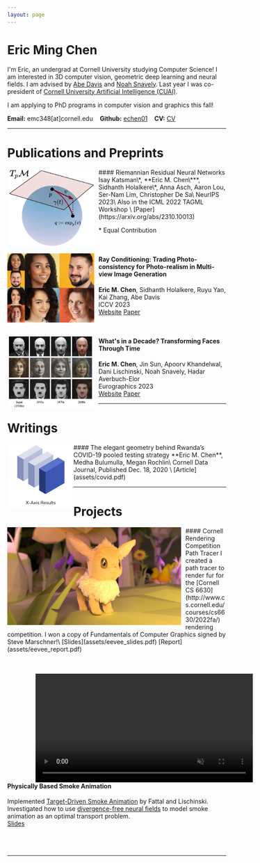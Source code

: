 ```yaml
---
layout: page
---
```



# Eric Ming Chen
I'm Eric, an undergrad at Cornell University studying Computer
Science! I am interested in 3D computer vision, geometric deep
learning and neural fields. I am advised by [Abe
Davis](http://abedavis.com) and [Noah
Snavely](https://www.cs.cornell.edu/~snavely/). Last year I was co-president of  [Cornell
University Artificial Intelligence (CUAI)](https://cuai.github.io/).

I am applying to PhD programs in computer vision and graphics this fall!

**Email:** emc348[at]cornell.edu &nbsp;&nbsp; **Github:** [echen01](https://github.com/echen01) &nbsp;&nbsp; **CV:** [CV](/assets/Eric_Chen_CV.pdf)

---

<!-- # Research -->
<!-- ## Computer Vision -->
<!-- I'm interested in many areas of computer vision, many of which deal -->
<!-- with content creation.  -->

<!-- #### Light Fields -->
<!-- - Although light fields have a long history, I am curious about -->
<!--   finding new applications for them. Because light -->
<!--   fields are fast to render, and are conceptually simple, I think they -->
<!--   have a lot of value.  -->
  
<!-- #### Transforming Faces Through Time -->
<!-- - Have you ever imagined how Charlie Chaplin would have looked like -->
<!--   today, or how a celebrity would have looked in the 1920s? We take a -->
<!--   data driven approach to picture how a person would look in another decade's -->
<!--   style.  -->
<!-- - We introduced a new image dataset consisting of over 25k historical people taken from -->
<!--   the Wikimedia Commons.  -->

<!-- ## Geometric Machine Learning -->
<!-- I am also interested in discovering where geometry and symmetry play -->
<!-- unexpected roles in data.  -->
<!-- #### Riemannian Residual Neural Networks -->
<!-- - We introduce a simple and general way to design residual neural -->
<!--   networks on smooth manifolds.  -->
<!-- -  We apply our model to show improved performance on hyperbolic -->
<!--     graph embedding, and covariance matrix classification.  -->
  
<!-- --- -->

# Publications and Preprints
<img src="/assets/rresnet.png" alt="RResNet" style="float: left;padding: 0px 10px 0px 0px" width=200px>
#### Riemannian Residual Neural Networks
Isay Katsman\*, **Eric M. Chen\***, Sidhanth Holalkere\*, Anna Asch, Aaron
Lou, Ser-Nam Lim, Christopher De Sa\
NeurIPS 2023\
Also in the ICML 2022 TAGML Workshop \
[Paper](https://arxiv.org/abs/2310.10013)

 \* Equal Contribution
 
<br>

<img src="/assets/raycond.png" alt="Faces Mapped to Different Viewpoints"
style="float: left; padding: 0px 10px 0px 0px" width=200px>
#### Ray Conditioning: Trading Photo-consistency for Photo-realism in Multi-view Image Generation
**Eric M. Chen**, Sidhanth Holalkere, Ruyu Yan, Kai Zhang, Abe Davis\
 ICCV 2023\
[Website](https://ray-cond.github.io)
[Paper](https://arxiv.org/abs/2304.13681)

<br>

<img src="/assets/ftt.png" alt="Faces Transformed Across Decades"
style="float: left; padding: 0px 10px 0px 0px" width=200px>
#### What's in a Decade? Transforming Faces Through Time
**Eric M. Chen**, Jin Sun, Apoorv Khandelwal, Dani Lischinski, Noah Snavely, Hadar Averbuch-Elor\
 Eurographics 2023\
[Website](https://facesthroughtime.github.io)
[Paper](https://arxiv.org/abs/2210.06642)
 
---

<!-- ## Activities -->
<!-- <p align="center"> -->
<!-- <img src="/assets/activities/applefest.jpg" width="85%"/><br> -->
<!-- Celebrating Ithaca Apple Fest [2021] -->
<!-- </p> -->

<!-- <p align="center"> -->
<!-- <img src="/assets/activities/graduation.jpg" width="85%"/><br> -->
<!-- Receiving my Stuy diploma from Mr. Blay after a year of online schooling [2021] -->
<!-- </p> -->

<!-- <p align="center"> -->
<!-- <img src="/assets/activities/pumpkin_patch.png" width="85%"/><br> -->
<!-- Volunteering with StuyPulse and Bloomberg Philanthropies [2019] -->
<!-- </p> -->


# Writings
<img src="/assets/covid.png" alt="Slice of Cube" style="float: left" height=150px>
#### The elegant geometry behind Rwanda’s COVID-19 pooled testing strategy 
**Eric M. Chen**, Medha Bulumulla, Megan Rochlin\
Cornell Data Journal, Published Dec. 18, 2020 \
[Article](assets/covid.pdf)


---


# Projects
<img src="/assets/eevee_4096spp.jpg" alt="Eevee Render" style="float:left; padding: 0px 10px 0px 0px" height=225px>
#### Cornell Rendering Competition Path Tracer
<!-- ![Eevee Render](/assets/eevee_4096spp.jpg) -->
I created a path tracer to render fur for the [Cornell CS
6630](http://www.cs.cornell.edu/courses/cs6630/2022fa/) rendering
competition. I won a copy of Fundamentals of Computer Graphics signed
by Steve Marschner!\
[Slides](assets/eevee_slides.pdf) [Report](assets/eevee_report.pdf)

<br>
<br>
<br>

<video style="float:left; padding: 00px 100px 0px 65px" height=250px
autoplay muted loop>
<source src="/assets/psi.mp4" alt="Smoke Animation" type="video/mp4">
</video>
#### Physically Based Smoke Animation
Implemented [Target-Driven Smoke
Animation](https://pages.cs.huji.ac.il/danix-lab/cglab/projects/tdsmoke/)
by Fattal and Lischinski. Investigated how to use [divergence-free
neural fields](https://github.com/facebookresearch/neural-conservation-law) to model smoke animation as an optimal transport problem.\
[Slides](assets/smoke_slides.pdf)
<br>
<br>
<br>
<br>

---

<!-- ## Coursework -- In Progress -->
<!-- - KOREA 1102: Elementary Korean II -->
<!-- - CS 4820: Introduction to Algorithms -->
<!-- - CS 5625: Interactive Computer Graphics -->
<!-- - ORIE 6334: Combinatorial Optimization -->
